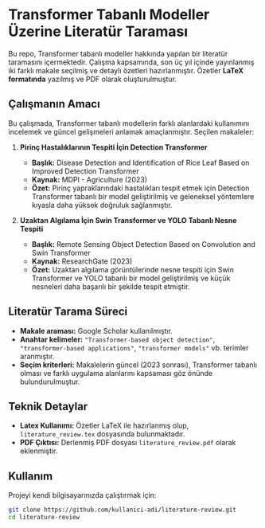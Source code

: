 # Transformer Tabanlı Modeller Üzerine Literatür Taraması

Bu repo, Transformer tabanlı modeller hakkında yapılan bir literatür taramasını içermektedir. Çalışma kapsamında, son üç yıl içinde yayınlanmış iki farklı makale seçilmiş ve detaylı özetleri hazırlanmıştır. Özetler **LaTeX formatında** yazılmış ve PDF olarak oluşturulmuştur. 

## Çalışmanın Amacı  
Bu çalışmada, Transformer tabanlı modellerin farklı alanlardaki kullanımını incelemek ve güncel gelişmeleri anlamak amaçlanmıştır. Seçilen makaleler:  

1. **Pirinç Hastalıklarının Tespiti İçin Detection Transformer**  
   - **Başlık:** Disease Detection and Identification of Rice Leaf Based on Improved Detection Transformer  
   - **Kaynak:** MDPI - Agriculture (2023)  
   - **Özet:** Pirinç yapraklarındaki hastalıkları tespit etmek için Detection Transformer tabanlı bir model geliştirilmiş ve geleneksel yöntemlere kıyasla daha yüksek doğruluk sağlanmıştır.  

2. **Uzaktan Algılama İçin Swin Transformer ve YOLO Tabanlı Nesne Tespiti**  
   - **Başlık:** Remote Sensing Object Detection Based on Convolution and Swin Transformer  
   - **Kaynak:** ResearchGate (2023)  
   - **Özet:** Uzaktan algılama görüntülerinde nesne tespiti için Swin Transformer ve YOLO tabanlı bir model geliştirilmiş ve küçük nesneleri daha başarılı bir şekilde tespit etmiştir.  

## Literatür Tarama Süreci  
- **Makale araması:** Google Scholar kullanılmıştır.  
- **Anahtar kelimeler:** `"Transformer-based object detection"`, `"transformer-based applications"`, `"transformer models"` vb. terimler aranmıştır.  
- **Seçim kriterleri:** Makalelerin güncel (2023 sonrası), Transformer tabanlı olması ve farklı uygulama alanlarını kapsaması göz önünde bulundurulmuştur.  

## Teknik Detaylar  
- **Latex Kullanımı:** Özetler LaTeX ile hazırlanmış olup, `literature_review.tex` dosyasında bulunmaktadır.  
- **PDF Çıktısı:** Derlenmiş PDF dosyası `literature_review.pdf` olarak eklenmiştir.  

## Kullanım  
Projeyi kendi bilgisayarınızda çalıştırmak için:  
```bash
git clone https://github.com/kullanici-adi/literature-review.git
cd literature-review
